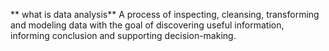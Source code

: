 ** what is data analysis**
A process of inspecting, cleansing, transforming and modeling data with the goal of discovering useful information, informing conclusion and supporting decision-making.
